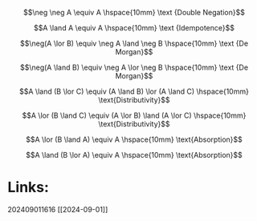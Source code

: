 $$\neg \neg A \equiv A \hspace{10mm} \text {Double Negation}$$

$$A \land A \equiv A \hspace{10mm} \text {Idempotence}$$ 

$$\neg(A \lor B) \equiv \neg A \land \neg B \hspace{10mm} \text {De Morgan}$$

$$\neg(A \land B) \equiv \neg A \lor \neg B \hspace{10mm} \text {De Morgan}$$

$$A \land (B \lor C) \equiv (A \land B) \lor (A \land C) \hspace{10mm} \text{Distributivity}$$

$$A \lor (B \land C) \equiv (A \lor B) \land (A \lor C) \hspace{10mm} \text{Distributivity}$$

$$A \lor (B \land A) \equiv A \hspace{10mm} \text{Absorption}$$

$$A \land (B \lor A) \equiv A \hspace{10mm} \text{Absorption}$$
# Links: 

202409011616
[[2024-09-01]]